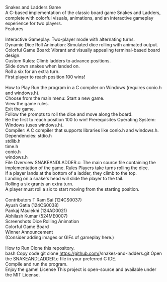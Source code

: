 Snakes and Ladders Game<br>
A C-based implementation of the classic board game Snakes and Ladders, complete with colorful visuals, animations, and an interactive gameplay experience for two players.
<br>
Features<br><br>
Interactive Gameplay: Two-player mode with alternating turns.<br>
Dynamic Dice Roll Animation: Simulated dice rolling with animated output.<br>
Colorful Game Board: Vibrant and visually appealing terminal-based board design.<br>
Custom Rules:
Climb ladders to advance positions.<br>
Slide down snakes when landed on.<br>
Roll a six for an extra turn.<br>
First player to reach position 100 wins! <br> <br>
How to Play
Run the program in a C compiler on Windows (requires conio.h and windows.h).<br>
Choose from the main menu:
Start a new game.<br>
View the game rules.<br>
Exit the game.<br>
Follow the prompts to roll the dice and move along the board.<br>
Be the first to reach position 100 to win!
Prerequisites
Operating System: Windows (uses windows.h).<br>
Compiler: A C compiler that supports libraries like conio.h and windows.h.<br>
Dependencies:
stdio.h<br>
stdlib.h<br>
time.h<br>
conio.h<br>
windows.h<br>
File Overview
SNAKEANDLADDER.c: The main source file containing the implementation of the game.
Rules
Players take turns rolling the dice.<br>
If a player lands at the bottom of a ladder, they climb to the top.<br>
Landing on a snake's head will slide the player to the tail.<br>
Rolling a six grants an extra turn.<br>
A player must roll a six to start moving from the starting position.<br><br>
Contributors
T Ram Sai (124CS0037)<br>
Ayush Gatla (124CS0038)<br>
Pankaj Maulekhi (124AD0021)<br>
Abhilash Kumar (524ME0007)<br>
Screenshots
Dice Rolling Animation<br>
Colorful Game Board<br>
Winner Announcement<br>
(Consider adding images or GIFs of gameplay here.)
<br><br>
How to Run
Clone this repository.<br>
bash
Copy code
git clone https://github.com/<your-username>/snakes-and-ladders.git
Open the SNAKEANDLADDER.c file in your preferred C IDE.<br>
Compile and run the program.<br>
Enjoy the game!
License
This project is open-source and available under the MIT License.<br>
